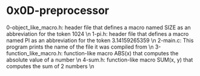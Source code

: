 # 0x0D-preprocessor
0-object_like_macro.h: header file that defines a macro named SIZE as an abbreviation for the token 1024 \n
1-pi.h: header file that defines a macro named PI as an abbreviation for the token 3.14159265359 \n
2-main.c: This program prints the name of the file it was compiled from \n
3-function_like_macro.h: function-like macro ABS(x) that computes the absolute value of a number \n
4-sum.h: function-like macro SUM(x, y) that computes the sum of 2 numbers \n
